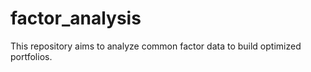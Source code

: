 # factor_analysis
This repository aims to analyze common factor data to build optimized portfolios. 
